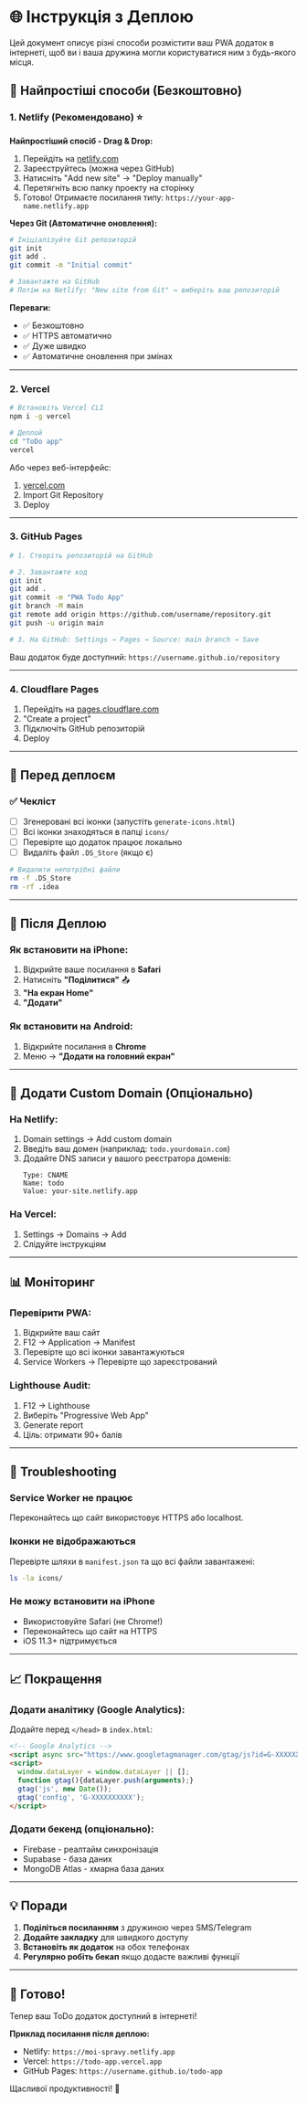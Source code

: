 # 🌐 Інструкція з Деплою

Цей документ описує різні способи розмістити ваш PWA додаток в інтернеті, щоб ви і ваша дружина могли користуватися ним з будь-якого місця.

## 🚀 Найпростіші способи (Безкоштовно)

### 1. Netlify (Рекомендовано) ⭐

**Найпростіший спосіб - Drag & Drop:**

1. Перейдіть на [netlify.com](https://netlify.com)
2. Зареєструйтесь (можна через GitHub)
3. Натисніть "Add new site" → "Deploy manually"
4. Перетягніть всю папку проекту на сторінку
5. Готово! Отримаєте посилання типу: `https://your-app-name.netlify.app`

**Через Git (Автоматичне оновлення):**

```bash
# Ініціалізуйте Git репозиторій
git init
git add .
git commit -m "Initial commit"

# Завантажте на GitHub
# Потім на Netlify: "New site from Git" → виберіть ваш репозиторій
```

**Переваги:**
- ✅ Безкоштовно
- ✅ HTTPS автоматично
- ✅ Дуже швидко
- ✅ Автоматичне оновлення при змінах

---

### 2. Vercel

```bash
# Встановіть Vercel CLI
npm i -g vercel

# Деплой
cd "ToDo app"
vercel
```

Або через веб-інтерфейс:
1. [vercel.com](https://vercel.com)
2. Import Git Repository
3. Deploy

---

### 3. GitHub Pages

```bash
# 1. Створіть репозиторій на GitHub

# 2. Завантажте код
git init
git add .
git commit -m "PWA Todo App"
git branch -M main
git remote add origin https://github.com/username/repository.git
git push -u origin main

# 3. На GitHub: Settings → Pages → Source: main branch → Save
```

Ваш додаток буде доступний: `https://username.github.io/repository`

---

### 4. Cloudflare Pages

1. Перейдіть на [pages.cloudflare.com](https://pages.cloudflare.com)
2. "Create a project"
3. Підключіть GitHub репозиторій
4. Deploy

---

## 🔧 Перед деплоєм

### ✅ Чекліст

- [ ] Згенеровані всі іконки (запустіть `generate-icons.html`)
- [ ] Всі іконки знаходяться в папці `icons/`
- [ ] Перевірте що додаток працює локально
- [ ] Видаліть файл `.DS_Store` (якщо є)

```bash
# Видалити непотрібні файли
rm -f .DS_Store
rm -rf .idea
```

---

## 📱 Після Деплою

### Як встановити на iPhone:

1. Відкрийте ваше посилання в **Safari**
2. Натисніть **"Поділитися"** 📤
3. **"На екран Home"**
4. **"Додати"**

### Як встановити на Android:

1. Відкрийте посилання в **Chrome**
2. Меню → **"Додати на головний екран"**

---

## 🔐 Додати Custom Domain (Опціонально)

### На Netlify:

1. Domain settings → Add custom domain
2. Введіть ваш домен (наприклад: `todo.yourdomain.com`)
3. Додайте DNS записи у вашого реєстратора доменів:
   ```
   Type: CNAME
   Name: todo
   Value: your-site.netlify.app
   ```

### На Vercel:

1. Settings → Domains → Add
2. Слідуйте інструкціям

---

## 📊 Моніторинг

### Перевірити PWA:

1. Відкрийте ваш сайт
2. F12 → Application → Manifest
3. Перевірте що всі іконки завантажуються
4. Service Workers → Перевірте що зареєстрований

### Lighthouse Audit:

1. F12 → Lighthouse
2. Виберіть "Progressive Web App"
3. Generate report
4. Ціль: отримати 90+ балів

---

## 🐛 Troubleshooting

### Service Worker не працює

Переконайтесь що сайт використовує HTTPS або localhost.

### Іконки не відображаються

Перевірте шляхи в `manifest.json` та що всі файли завантажені:

```bash
ls -la icons/
```

### Не можу встановити на iPhone

- Використовуйте Safari (не Chrome!)
- Переконайтесь що сайт на HTTPS
- iOS 11.3+ підтримується

---

## 📈 Покращення

### Додати аналітику (Google Analytics):

Додайте перед `</head>` в `index.html`:

```html
<!-- Google Analytics -->
<script async src="https://www.googletagmanager.com/gtag/js?id=G-XXXXXXXXXX"></script>
<script>
  window.dataLayer = window.dataLayer || [];
  function gtag(){dataLayer.push(arguments);}
  gtag('js', new Date());
  gtag('config', 'G-XXXXXXXXXX');
</script>
```

### Додати бекенд (опціонально):

- Firebase - реалтайм синхронізація
- Supabase - база даних
- MongoDB Atlas - хмарна база даних

---

## 💡 Поради

1. **Поділіться посиланням** з дружиною через SMS/Telegram
2. **Додайте закладку** для швидкого доступу
3. **Встановіть як додаток** на обох телефонах
4. **Регулярно робіть бекап** якщо додасте важливі функції

---

## 🎉 Готово!

Тепер ваш ToDo додаток доступний в інтернеті!

**Приклад посилання після деплою:**
- Netlify: `https://moi-spravy.netlify.app`
- Vercel: `https://todo-app.vercel.app`
- GitHub Pages: `https://username.github.io/todo-app`

Щасливої продуктивності! 🚀